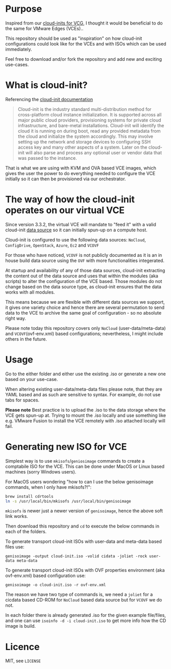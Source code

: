 # Purpose

Inspired from our [cloud-inits for VCG](https://bitbucket.org/velocloud/deployment/src/master/vcg/), I thought it would be beneficial to do the same for VMware Edges (VCEs)..

This repository should be used as "inspiration" on how cloud-init configurations could look like for the VCEs and with ISOs which can be used immediately. 

Feel free to download and/or fork the repository and add new and exciting use-cases. 

# What is cloud-init?

Referencing the [cloud-init documentation](https://cloudinit.readthedocs.io/en/latest/)
 
> Cloud-init is the industry standard multi-distribution method for cross-platform cloud instance initialization. It is supported across all major public cloud providers, provisioning systems for private cloud infrastructure, and bare-metal installations. Cloud-init will identify the cloud it is running on during boot, read any provided metadata from the cloud and initialize the system accordingly. This may involve setting up the network and storage devices to configuring SSH access key and many other aspects of a system. Later on the cloud-init will also parse and process any optional user or vendor data that was passed to the instance.

That is what we are using with  KVM and OVA based VCE images, which gives the user the power to do everything needed to configure the VCE initially so it can then be provisioned via our orchestrator. 

# The way of how the cloud-init operates on our virtual VCE

Since version 3.3.2, the virtual VCE will mandate to "feed it" with a valid cloud-init [data source](https://cloudinit.readthedocs.io/en/latest/topics/datasources.html) so it can initially spun-up on a compute host. 

Cloud-init is configured to use the following data sources: ``NoCloud``, ``ConfigDrive``, ``OpenStack``, ``Azure``, ``Ec2`` and ``VCOVF``

For those who have noticed, ``VCOVF`` is not publicly documented as it is an in house build data source using the ``OVF`` with more functionalities integerated. 

At startup and availability of any of those data sources, cloud-init extracting the content out of the data source and uses that within the modules (aka scripts) to alter the configuration of the VCE based. Those modules do not change based on the data source type, as cloud-init ensures that the data works with all modules.

This means because we are flexible with different data sources we support, it gives one variety choice and hence there are several permutation to send data to the VCE to archive the same goal of configuration - so no absolute right way. 

Please note today this repository covers only ``NoCloud`` (user-data/meta-data) and ``VCOVF``(ovf-env.xml) based configurations; nevertheless, I might include others in the future.

# Usage

Go to the either folder and either use the existing .iso or generate a new one based on your use-case.

When altering existing user-data/meta-data files please note, that they are YAML based and as such are sensitive to syntax. For example, do not use tabs for spaces. 

**Please note** Best practice is to upload the .iso to the data storage where the VCE gets spun-up at. Trying to mount the .iso locally and use something like e.g. VMware Fusion to install the VCE remotely with .iso attached locally will fail.  

# Generating new ISO for VCE

Simplest way is to use ``mkisofs``/``geniosimage`` commands to create a comptabile ISO for the VCE. This can be done under MacOS or Linux based machines (sorry Windows users).

For MacOS users wondering "how to can I use the below genisoimage commands, when I only have mkisofs?!":

```sh
brew install cdrtools
ln -s /usr/local/bin/mkisofs /usr/local/bin/genisoimage
```

``mkisofs`` is newer just a newer version of ``genisoimage``, hence the above soft link works.

Then download this repository and ``cd`` to execute the below commands in each of the folders. 

To generate transport cloud-init ISOs with user-data and meta-data based files use: 

``genisoimage -output cloud-init.iso -volid cidata -joliet -rock user-data meta-data``

To generate transport cloud-init ISOs with OVF properties environment (aka ovf-env.xml) based configuration use:

``genisoimage -o cloud-init.iso -r ovf-env.xml``

The reason we have two type of commands is, we need a ``joliet`` for a cicdata based CD-ROM for ``NoCloud`` based data source but for ``VCOVF`` we do not. 

In each folder there is already generated .iso for the given example file/files, and one can use ``isoinfo -d -i cloud-init.iso`` to get more info how the CD image is build. 

# Licence

MIT, see ``LICENSE``

